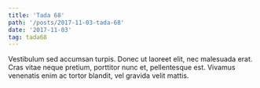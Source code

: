 ```yaml
---
title: 'Tada 68'
path: '/posts/2017-11-03-tada-68'
date: '2017-11-03'
tag: tada68
---
```


Vestibulum sed accumsan turpis. Donec ut laoreet elit, nec malesuada erat. Cras vitae neque pretium, porttitor nunc et, pellentesque est. Vivamus venenatis enim ac tortor blandit, vel gravida velit mattis.